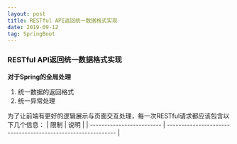 ```yaml
---
layout: post
title: RESTful API返回统一数据格式实现
date: 2019-09-12
tag: SpringBoot
---
```

### RESTful API返回统一数据格式实现

**对于Spring的全局处理**
1. 统一数据的返回格式
2. 统一异常处理

为了让前端有更好的逻辑展示与页面交互处理，每一次RESTful请求都应该包含以下几个信息：
| 限制                      | 说明                                                         |
| ------------------------- | ------------------------------------------------------------ |